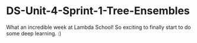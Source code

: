 # DS-Unit-4-Sprint-1-Tree-Ensembles

What an incredible week at Lambda School! So exciting to finally start to do some deep learning. :) 
